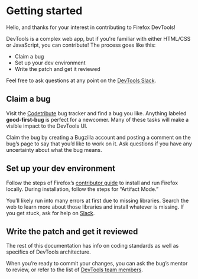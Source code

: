 # Getting started

Hello, and thanks for your interest in contributing to Firefox DevTools!

DevTools is a complex web app, but if you're familiar with either HTML/CSS or JavaScript, you can contribute! The process goes like this:

- Claim a bug
- Set up your dev environment
- Write the patch and get it reviewed

Feel free to ask questions at any point on the [DevTools Slack](https://devtools-html-slack.herokuapp.com/).

## Claim a bug

Visit the [Codetribute](https://codetribute.mozilla.org/projects/devtools) bug tracker and find a bug you like. Anything labeled **good-first-bug** is perfect for a newcomer. Many of these tasks will make a visible impact to the DevTools UI.

Claim the bug by creating a Bugzilla account and posting a comment on the bug’s page to say that you’d like to work on it. Ask questions if you have any uncertainty about what the bug means.

## Set up your dev environment

Follow the steps of Firefox’s [contributor guide](https://firefox-source-docs.mozilla.org/contributing/how_to_contribute_firefox.html) to install and run Firefox locally. During installation, follow the steps for “Artifact Mode.” 

You’ll likely run into many errors at first due to missing libraries. Search the web to learn more about those libraries and install whatever is missing. If you get stuck, ask for help on [Slack](https://devtools-html-slack.herokuapp.com/).

## Write the patch and get it reviewed

The rest of this documentation has info on coding standards as well as specifics of DevTools architecture.

When you’re ready to commit your changes, you can ask the bug’s mentor to review, or refer to the list of [DevTools team members](https://firefox-dev.tools/#about-devtools).
